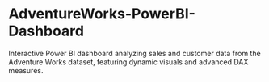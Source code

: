 # AdventureWorks-PowerBI-Dashboard
Interactive Power BI dashboard analyzing sales and customer data from the Adventure Works dataset, featuring dynamic visuals and advanced DAX measures.
